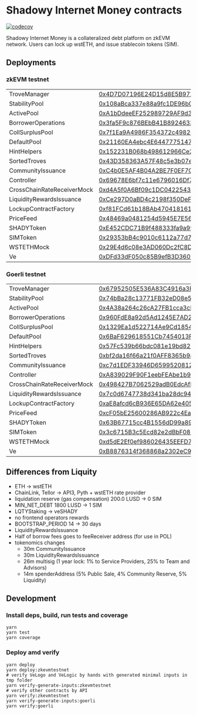 # Shadowy Internet Money contracts

[![codecov](https://codecov.io/gh/shadowy-internet-money/sim-contracts/branch/main/graph/badge.svg?token=NVYGWNTOWF)](https://codecov.io/gh/shadowy-internet-money/sim-contracts)

Shadowy Internet Money is a collateralized debt platform on zkEVM network. Users can lock up wstETH, and issue
stablecoin tokens (SIM).

## Deployments

### zkEVM testnet

|                            |                                                                                                                                             |
|----------------------------|---------------------------------------------------------------------------------------------------------------------------------------------|
| TroveManager               | [0x4D7D07196E24D15d8E5B97216aeDCf4518b23A66](https://testnet-zkevm.polygonscan.com/address/0x4D7D07196E24D15d8E5B97216aeDCf4518b23A66#code) |
| StabilityPool              | [0x108aBca337e88a9fc1DE96b0ec323f476b35cD44](https://testnet-zkevm.polygonscan.com/address/0x108aBca337e88a9fc1DE96b0ec323f476b35cD44#code) |
| ActivePool                 | [0xA1bDdeeEF252989729AF9d3676E78A6C5Ed40cAC](https://testnet-zkevm.polygonscan.com/address/0xA1bDdeeEF252989729AF9d3676E78A6C5Ed40cAC#code) |
| BorrowerOperations         | [0x3fa5F9c876BEbB41B8924633850b1a9922f7E4F9](https://testnet-zkevm.polygonscan.com/address/0x3fa5F9c876BEbB41B8924633850b1a9922f7E4F9#code) |
| CollSurplusPool            | [0x7f1Ea9A4986F354372c49826e28E733693f4f577](https://testnet-zkevm.polygonscan.com/address/0x7f1Ea9A4986F354372c49826e28E733693f4f577#code) |
| DefaultPool                | [0x21160EA4ebc4E644777514774965a506a98D01c6](https://testnet-zkevm.polygonscan.com/address/0x21160EA4ebc4E644777514774965a506a98D01c6#code) |
| HintHelpers                | [0x152231B068b498612966Ce2D8618895dA8728972](https://testnet-zkevm.polygonscan.com/address/0x152231B068b498612966Ce2D8618895dA8728972#code) |
| SortedTroves               | [0x43D358363A57F48c5e3b07e54C98417554Ee2d17](https://testnet-zkevm.polygonscan.com/address/0x43D358363A57F48c5e3b07e54C98417554Ee2d17#code) |
| CommunityIssuance          | [0xC4b0E5AF4B04A2BE7F0EF7CCD5B867b0bAcde880](https://testnet-zkevm.polygonscan.com/address/0xC4b0E5AF4B04A2BE7F0EF7CCD5B867b0bAcde880#code) |
| Controller                 | [0x69678E6bf7c11e6796016Df7449DB51C43FCb3fD](https://testnet-zkevm.polygonscan.com/address/0x69678E6bf7c11e6796016Df7449DB51C43FCb3fD#code) |
| CrossChainRateReceiverMock | [0xd4A5f0A6Bf09c1DC042254329ac144D99412f3a5](https://testnet-zkevm.polygonscan.com/address/0xd4A5f0A6Bf09c1DC042254329ac144D99412f3a5#code) |
| LiquidityRewardsIssuance   | [0xCe297D0aBD4c2198f350DeF8EA01166cDf912502](https://testnet-zkevm.polygonscan.com/address/0xCe297D0aBD4c2198f350DeF8EA01166cDf912502#code) |
| LockupContractFactory      | [0xf81FCd61b18BAb470418161B6cFaF95a3796762b](https://testnet-zkevm.polygonscan.com/address/0xf81FCd61b18BAb470418161B6cFaF95a3796762b#code) |
| PriceFeed                  | [0x48469a0481254d5945E7E56c1Eb9861429c02f44](https://testnet-zkevm.polygonscan.com/address/0x48469a0481254d5945E7E56c1Eb9861429c02f44#code) |
| SHADYToken                 | [0xE452CDC71B9f488333fa9a999B421BaC0cD988fc](https://testnet-zkevm.polygonscan.com/address/0xE452CDC71B9f488333fa9a999B421BaC0cD988fc#code) |
| SIMToken                   | [0x29353bB4c9010c6112a77d702Ac890e70CD73d53](https://testnet-zkevm.polygonscan.com/address/0x29353bB4c9010c6112a77d702Ac890e70CD73d53#code) |
| WSTETHMock                 | [0x29E4d6c08e3AD060Dc2fC8DCE70AaB8C8c57563F](https://testnet-zkevm.polygonscan.com/address/0x29E4d6c08e3AD060Dc2fC8DCE70AaB8C8c57563F#code) |
| Ve                         | [0xDFd33dF050c85B9efB3D3601456e2BdD4659ABCC](https://testnet-zkevm.polygonscan.com/address/0xDFd33dF050c85B9efB3D3601456e2BdD4659ABCC#code) |

### Goerli testnet

|                            |                                                                                                                                             |
|----------------------------|---------------------------------------------------------------------------------------------------------------------------------------------|
| TroveManager               | [0x67952505E536A83C4916a3F44728DE92e0E3EBBc](https://goerli.etherscan.io/address/0x67952505E536A83C4916a3F44728DE92e0E3EBBc#code) |
| StabilityPool              | [0x74bBa28c13771FB32eD08e5522dfEc71ea8De48c](https://goerli.etherscan.io/address/0x74bBa28c13771FB32eD08e5522dfEc71ea8De48c#code) |
| ActivePool                 | [0x4A38a264c26cA27FB1cca3cBfEC56067a3404BB7](https://goerli.etherscan.io/address/0x4A38a264c26cA27FB1cca3cBfEC56067a3404BB7#code) |
| BorrowerOperations         | [0x960FdE8a92d5Ad1245E7AD267641F230d9a39Df1](https://goerli.etherscan.io/address/0x960FdE8a92d5Ad1245E7AD267641F230d9a39Df1#code) |
| CollSurplusPool            | [0x1329Ea1d522714Ae9Cd18543e78926F71EbC0Aa0](https://goerli.etherscan.io/address/0x1329Ea1d522714Ae9Cd18543e78926F71EbC0Aa0#code) |
| DefaultPool                | [0x6BaF629618551Cb7454013F67f5d4A9119A61627](https://goerli.etherscan.io/address/0x6BaF629618551Cb7454013F67f5d4A9119A61627#code) |
| HintHelpers                | [0x57Fc539b66bdc081e19bd828e6C668B249867959](https://goerli.etherscan.io/address/0x57Fc539b66bdc081e19bd828e6C668B249867959#code) |
| SortedTroves               | [0xbf2da16f66a21f0AFF8365b98C19eD73D7f11da4](https://goerli.etherscan.io/address/0xbf2da16f66a21f0AFF8365b98C19eD73D7f11da4#code) |
| CommunityIssuance          | [0xc7d1EDF33946D65995208128F1aAFB324eFF48ec](https://goerli.etherscan.io/address/0xc7d1EDF33946D65995208128F1aAFB324eFF48ec#code) |
| Controller                 | [0xA839029F90F1eebFEAbe1b96ff226FDa3B5388Af](https://goerli.etherscan.io/address/0xA839029F90F1eebFEAbe1b96ff226FDa3B5388Af#code) |
| CrossChainRateReceiverMock | [0x498427B7062529adB0EdcAfD7304767711F44611](https://goerli.etherscan.io/address/0x498427B7062529adB0EdcAfD7304767711F44611#code) |
| LiquidityRewardsIssuance   | [0x7c0d6747738d341ba28dc9475FE0e7ffc25B7fdb](https://goerli.etherscan.io/address/0x7c0d6747738d341ba28dc9475FE0e7ffc25B7fdb#code) |
| LockupContractFactory      | [0xaE8afcd6cB936E65DA62e405c624BE59B1FE47EE](https://goerli.etherscan.io/address/0xaE8afcd6cB936E65DA62e405c624BE59B1FE47EE#code) |
| PriceFeed                  | [0xcF05bE25600286AB922c4Ea4cf160Af2d4916470](https://goerli.etherscan.io/address/0xcF05bE25600286AB922c4Ea4cf160Af2d4916470#code) |
| SHADYToken                 | [0x63B67715cc4B1556dD99a89BB9507669CF48705b](https://goerli.etherscan.io/address/0x63B67715cc4B1556dD99a89BB9507669CF48705b#code) |
| SIMToken                   | [0x3c6715B3c5Ecd82e2dBbF08018C9440B36609757](https://goerli.etherscan.io/address/0x3c6715B3c5Ecd82e2dBbF08018C9440B36609757#code) |
| WSTETHMock                 | [0xd5dE2Ef0ef986026435EEFD7143A398cD2328E27](https://goerli.etherscan.io/address/0xd5dE2Ef0ef986026435EEFD7143A398cD2328E27#code) |
| Ve                         | [0xB8876314f368868a2302eC95d78A623c926C5c61](https://goerli.etherscan.io/address/0xB8876314f368868a2302eC95d78A623c926C5c61#code) |


## Differences from Liquity

* ETH -> wstETH
* ChainLink, Tellor -> API3, Pyth + wstETH rate provider
* liquidation reserve (gas compensation) 200.0 LUSD -> 0 SIM
* MIN_NET_DEBT 1800 LUSD -> 1 SIM
* LQTYStaking -> veSHADY
* no frontend operators rewards
* BOOTSTRAP_PERIOD 14 -> 30 days
* LiquidityRewardsIssuance
* Half of borrow fees goes to feeReceiver address (for use in POL)
* tokenomics changes
    * 30m CommunityIssuance
    * 30m LiquidityRewardsIssuance
    * 26m multisig (1 year lock: 1% to Service Providers, 25% to Team and Advisors)
    * 14m spenderAddress (5% Public Sale, 4% Community Reserve, 5% Liquidity)

## Development

### Install deps, build, run tests and coverage

```
yarn
yarn test
yarn coverage
```

### Deploy amd verify
```
yarn deploy
yarn deploy:zkevmtestnet
# verify VeLogo and VeLogic by hands with generated minimal inputs in tmp folder
yarn verify-generate-inputs:zkevmtestnet
# verify other contracts by API
yarn verify:zkevmtestnet
yarn verify-generate-inputs:goerli
yarn verify:goerli
```
